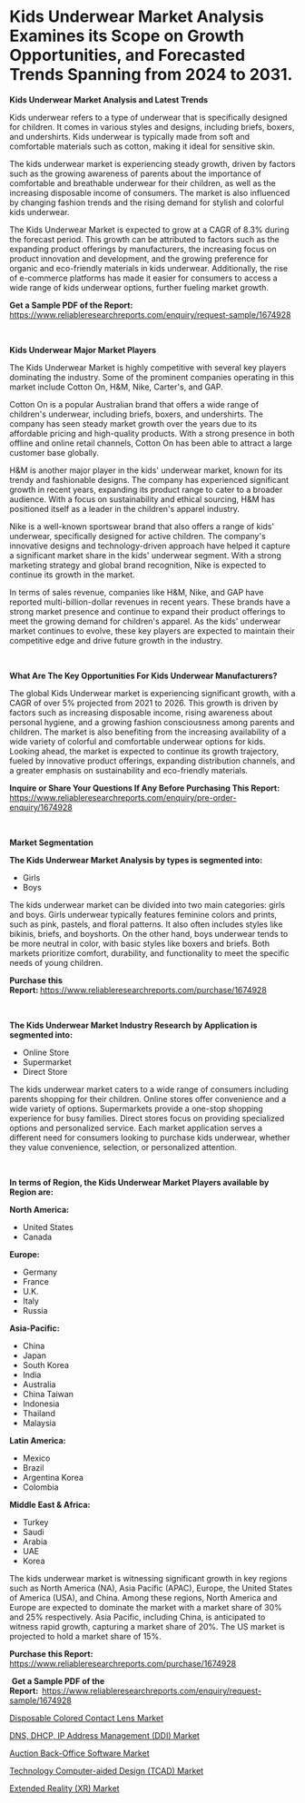 <p><h1>Kids Underwear Market Analysis Examines its Scope on Growth Opportunities, and Forecasted Trends Spanning from 2024 to 2031.</h1></p><p><strong>Kids Underwear Market Analysis and Latest Trends</strong></p>
<p><p>Kids underwear refers to a type of underwear that is specifically designed for children. It comes in various styles and designs, including briefs, boxers, and undershirts. Kids underwear is typically made from soft and comfortable materials such as cotton, making it ideal for sensitive skin.</p><p>The kids underwear market is experiencing steady growth, driven by factors such as the growing awareness of parents about the importance of comfortable and breathable underwear for their children, as well as the increasing disposable income of consumers. The market is also influenced by changing fashion trends and the rising demand for stylish and colorful kids underwear.</p><p>The Kids Underwear Market is expected to grow at a CAGR of 8.3% during the forecast period. This growth can be attributed to factors such as the expanding product offerings by manufacturers, the increasing focus on product innovation and development, and the growing preference for organic and eco-friendly materials in kids underwear. Additionally, the rise of e-commerce platforms has made it easier for consumers to access a wide range of kids underwear options, further fueling market growth.</p></p>
<p><strong>Get a Sample PDF of the Report:&nbsp;</strong> <a href="https://www.reliableresearchreports.com/enquiry/request-sample/1674928">https://www.reliableresearchreports.com/enquiry/request-sample/1674928</a></p>
<p>&nbsp;</p>
<p><strong>Kids Underwear Major Market Players</strong></p>
<p><p>The Kids Underwear Market is highly competitive with several key players dominating the industry. Some of the prominent companies operating in this market include Cotton On, H&M, Nike, Carter's, and GAP. </p><p>Cotton On is a popular Australian brand that offers a wide range of children's underwear, including briefs, boxers, and undershirts. The company has seen steady market growth over the years due to its affordable pricing and high-quality products. With a strong presence in both offline and online retail channels, Cotton On has been able to attract a large customer base globally.</p><p>H&M is another major player in the kids' underwear market, known for its trendy and fashionable designs. The company has experienced significant growth in recent years, expanding its product range to cater to a broader audience. With a focus on sustainability and ethical sourcing, H&M has positioned itself as a leader in the children's apparel industry.</p><p>Nike is a well-known sportswear brand that also offers a range of kids' underwear, specifically designed for active children. The company's innovative designs and technology-driven approach have helped it capture a significant market share in the kids' underwear segment. With a strong marketing strategy and global brand recognition, Nike is expected to continue its growth in the market.</p><p>In terms of sales revenue, companies like H&M, Nike, and GAP have reported multi-billion-dollar revenues in recent years. These brands have a strong market presence and continue to expand their product offerings to meet the growing demand for children's apparel. As the kids' underwear market continues to evolve, these key players are expected to maintain their competitive edge and drive future growth in the industry.</p></p>
<p>&nbsp;</p>
<p><strong>What Are The Key Opportunities For Kids Underwear Manufacturers?</strong></p>
<p><p>The global Kids Underwear market is experiencing significant growth, with a CAGR of over 5% projected from 2021 to 2026. This growth is driven by factors such as increasing disposable income, rising awareness about personal hygiene, and a growing fashion consciousness among parents and children. The market is also benefiting from the increasing availability of a wide variety of colorful and comfortable underwear options for kids. Looking ahead, the market is expected to continue its growth trajectory, fueled by innovative product offerings, expanding distribution channels, and a greater emphasis on sustainability and eco-friendly materials.</p></p>
<p><strong>Inquire or Share Your Questions If Any Before Purchasing This Report:</strong> <a href="https://www.reliableresearchreports.com/enquiry/pre-order-enquiry/1674928">https://www.reliableresearchreports.com/enquiry/pre-order-enquiry/1674928</a></p>
<p>&nbsp;</p>
<p><strong>Market Segmentation</strong></p>
<p><strong>The Kids Underwear Market Analysis by types is segmented into:</strong></p>
<p><ul><li>Girls</li><li>Boys</li></ul></p>
<p><p>The kids underwear market can be divided into two main categories: girls and boys. Girls underwear typically features feminine colors and prints, such as pink, pastels, and floral patterns. It also often includes styles like bikinis, briefs, and boyshorts. On the other hand, boys underwear tends to be more neutral in color, with basic styles like boxers and briefs. Both markets prioritize comfort, durability, and functionality to meet the specific needs of young children.</p></p>
<p><strong>Purchase this Report:&nbsp;</strong><a href="https://www.reliableresearchreports.com/purchase/1674928">https://www.reliableresearchreports.com/purchase/1674928</a></p>
<p>&nbsp;</p>
<p><strong>The Kids Underwear Market Industry Research by Application is segmented into:</strong></p>
<p><ul><li>Online Store</li><li>Supermarket</li><li>Direct Store</li></ul></p>
<p><p>The kids underwear market caters to a wide range of consumers including parents shopping for their children. Online stores offer convenience and a wide variety of options. Supermarkets provide a one-stop shopping experience for busy families. Direct stores focus on providing specialized options and personalized service. Each market application serves a different need for consumers looking to purchase kids underwear, whether they value convenience, selection, or personalized attention.</p></p>
<p>&nbsp;</p>
<p><strong>In terms of Region, the Kids Underwear Market Players available by Region are:</strong></p>
<p>
    <p> <strong> North America: </strong>
        <ul>
            <li>United States</li>
            <li>Canada</li>
        </ul>
        </p> 
    <p> <strong> Europe: </strong>
        <ul>
            <li>Germany</li>
            <li>France</li>
            <li>U.K.</li>
            <li>Italy</li>
            <li>Russia</li>
        </ul>
        </p> 
    <p> <strong> Asia-Pacific: </strong>
        <ul>
            <li>China</li>
            <li>Japan</li>
            <li>South Korea</li>
            <li>India</li>
            <li>Australia</li>
            <li>China Taiwan</li>
            <li>Indonesia</li>
            <li>Thailand</li>
            <li>Malaysia</li>
        </ul>
        </p> 
    <p> <strong> Latin America: </strong>
        <ul>
            <li>Mexico</li>
            <li>Brazil</li>
            <li>Argentina Korea</li>
            <li>Colombia</li>
        </ul>
        </p> 
    <p> <strong> Middle East & Africa: </strong>
        <ul>
            <li>Turkey</li>
            <li>Saudi</li>
            <li>Arabia</li>
            <li>UAE</li>
            <li>Korea</li>
        </ul>
    </p>
    </p>
<p><p>The kids underwear market is witnessing significant growth in key regions such as North America (NA), Asia Pacific (APAC), Europe, the United States of America (USA), and China. Among these regions, North America and Europe are expected to dominate the market with a market share of 30% and 25% respectively. Asia Pacific, including China, is anticipated to witness rapid growth, capturing a market share of 20%. The US market is projected to hold a market share of 15%.</p></p>
<p><strong>Purchase this Report: </strong><a href="https://www.reliableresearchreports.com/purchase/1674928">https://www.reliableresearchreports.com/purchase/1674928</a></p>
<p>&nbsp;<strong>Get a Sample PDF of the Report:&nbsp;&nbsp;</strong><a href="https://www.reliableresearchreports.com/enquiry/request-sample/1674928">https://www.reliableresearchreports.com/enquiry/request-sample/1674928</a></p>
<p><strong></strong></p>
<p><p><a href="https://github.com/jsmusil/Market-Research-Report-List-2/blob/main/disposable-colored-contact-lens-market.md">Disposable Colored Contact Lens Market</a></p><p><a href="https://medium.com/@patriciahanson2013/dns-dhcp-ip-address-management-ddi-nbsp-market-focuses-on-market-share-size-and-projected-4a72eb5b6209">DNS, DHCP, IP Address Management (DDI) Market</a></p><p><a href="https://medium.com/@patriciahanson2013/auction-back-office-software-market-insight-market-trends-growth-forecasted-from-2024-to-2031-05c77bae1fc9">Auction Back-Office Software Market</a></p><p><a href="https://medium.com/@patriciahanson2013/technology-computer-aided-design-tcad-market-report-reveals-the-latest-trends-and-growth-6ad1a70ff4a5">Technology Computer-aided Design (TCAD) Market</a></p><p><a href="https://medium.com/@merrittrice2023/extended-reality-xr-market-size-market-outlook-and-market-forecast-2024-to-2031-0292910f243f">Extended Reality (XR) Market</a></p></p>